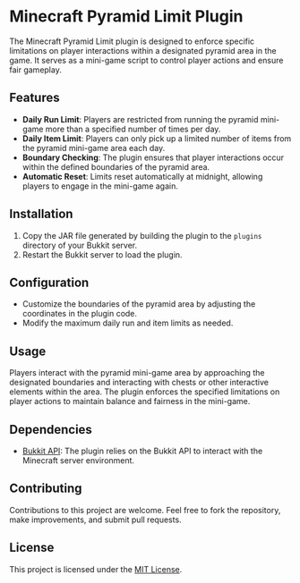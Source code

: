 # Minecraft Pyramid Limit Plugin

The Minecraft Pyramid Limit plugin is designed to enforce specific limitations on player interactions within a designated pyramid area in the game. It serves as a mini-game script to control player actions and ensure fair gameplay.

## Features

- **Daily Run Limit**: Players are restricted from running the pyramid mini-game more than a specified number of times per day.
- **Daily Item Limit**: Players can only pick up a limited number of items from the pyramid mini-game area each day.
- **Boundary Checking**: The plugin ensures that player interactions occur within the defined boundaries of the pyramid area.
- **Automatic Reset**: Limits reset automatically at midnight, allowing players to engage in the mini-game again.

## Installation

1. Copy the JAR file generated by building the plugin to the `plugins` directory of your Bukkit server.
2. Restart the Bukkit server to load the plugin.

## Configuration

- Customize the boundaries of the pyramid area by adjusting the coordinates in the plugin code.
- Modify the maximum daily run and item limits as needed.

## Usage

Players interact with the pyramid mini-game area by approaching the designated boundaries and interacting with chests or other interactive elements within the area. The plugin enforces the specified limitations on player actions to maintain balance and fairness in the mini-game.

## Dependencies

- [Bukkit API](https://bukkit.gamepedia.com/Bukkit_API): The plugin relies on the Bukkit API to interact with the Minecraft server environment.

## Contributing

Contributions to this project are welcome. Feel free to fork the repository, make improvements, and submit pull requests.

## License

This project is licensed under the [MIT License](LICENSE).
